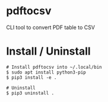 # pdftocsv

CLI tool to convert PDF table to CSV

# Install / Uninstall

```shell
# Install pdftocsv into ~/.local/bin
$ sudo apt install python3-pip
$ pip3 install -e .

# Uninstall
$ pip3 uninstall .
```
